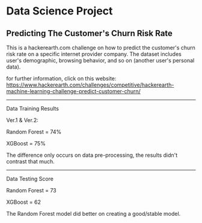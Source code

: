 # Data Science Project
Predicting The Customer's Churn Risk Rate
--------------------
This is a hackerearth.com challenge on how to predict the customer's churn risk rate on a specific internet provider company.
The dataset includes user's demographic, browsing behavior, and so on (another user's personal data).

for further information, click on this website:
https://www.hackerearth.com/challenges/competitive/hackerearth-machine-learning-challenge-predict-customer-churn/

--------------------
Data Training Results

Ver.1 & Ver.2:

Random Forest = 74%

XGBoost = 75%

The difference only occurs on data pre-processing, the results didn't contrast that much.

--------------------
Data Testing Score

Random Forest = 73

XGBoost = 62

The Random Forest model did better on creating a good/stable model.
